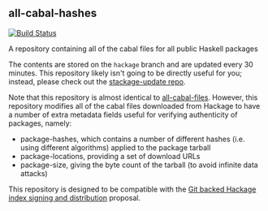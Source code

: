 ## all-cabal-hashes

[![Build Status](https://travis-ci.org/commercialhaskell/all-cabal-hashes.svg)](https://travis-ci.org/commercialhaskell/all-cabal-hashes)

A repository containing all of the cabal files for all public Haskell packages

The contents are stored on the `hackage` branch and are updated every 30 minutes.
This repository likely isn't going to be directly useful for you;
instead, please check out the [stackage-update repo](https://github.com/fpco/stackage-update).

Note that this repository is almost identical to
[all-cabal-files](https://github.com/commercialhaskell/all-cabal-files).
However, this repository modifies all of the cabal files downloaded from
Hackage to have a number of extra metadata fields useful for verifying
authenticity of packages, namely:

* package-hashes, which contains a number of different hashes (i.e. using different algorithms) applied to the package tarball
* package-locations, providing a set of download URLs
* package-size, giving the byte count of the tarball (to avoid infinite data attacks)

This repository is designed to be compatible with the [Git backed Hackage index
signing and
distribution](https://github.com/commercialhaskell/commercialhaskell/wiki/Git-backed-Hackage-index-signing-and-distribution)
proposal.

